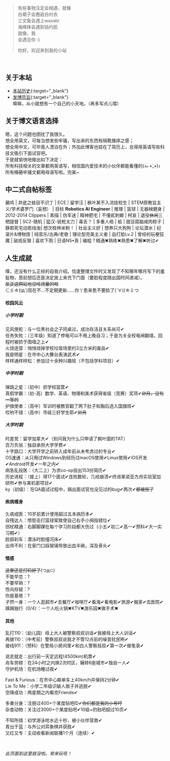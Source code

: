 > 有些事物注定会相遇，就像  
> 白裙子会邂逅白衬衣  
> 三文鱼会遇上wasabi  
> 海绵体会遇到括约肌  
> 就像，我  
> 会遇见你 :)
>
> 你好，欢迎来到我的小站

<br>

## 关于本站
- [本站历史][site_log]{:target="_blank"}
- [发博宗旨][post_rule]{:target="_blank"}  
嘛嘛，从小就想有一个自己的小天地。（再多写点儿喂）

## 关于博文语言选择
嗯，这个问题也困扰了我很久。  
想全用英文，可每当想发些牢骚，写出来的东西有隔靴搔痒之感；  
想全用中文，可毕竟人漂泊在外；外加此博客也挂在了简历上，总得用英语写些科技文吸引下面试官吧。  
于是就愉快地做出如下决定：  
所有科技相关的文章都用英语写，相信国内爱技术的小伙伴都能看懂的(ง๑ •̀_•́)ง  
所有<strike>情感</strike>牢骚文都用母语写啦。完美~

## 中二式自帖标签
鶸鸡 | 井底之蛙目不识丁 | ECE | 留学汪 | 枫叶某不入流技校生 | STEM原教旨主义/学术婆罗门（妄想） |
目标 __Robotics AI Engineer__ | 推理 | 篮球 | 无器械健身 | 2012-2014 Clippers | 素描 | 伪军迷 | 精神肥宅 | 不懂貳刺螈 |
柯哀 | 退役~~休闲~~三栖提督 | SC2-随机 | 猛汉-铳枪太刀 | 毒舌？ | 多重人格 | 蛤 | 甜豆腐脑咸肉粽子 |
静若死宅动若线虫| 想次桂林米粉！ | 社会主义好 | 想养只大狗狗 | 论坛潜水 | 纪录片&博物馆 | 纯音乐/古典/老歌 |
理论型完美主义者 | 自打脸Lv.2 | 曾经的玩梗狂魔 | 敌视反智 | 喜欢下雨 | 日语N5•真 | 编程？精通✖熟练✖熟悉✖了解✖听过✔

## 人生成就
噗，还没有什么正经的自我介绍。恰逢整理文件时又发现了不知哪年哪月写下的羞耻物，思前想后还是决定放上来充下门面（要脸程度随出国时间递减）。  
~~反正这网站也没啥流量的啦~~  
⊂彡☆))д`)现在不…不定期更新……你丫愈来愈不要脸了(´∀((☆ミつ

#### 校园风云
##### 小学时期
见风使舵：与一位黑社会之子同桌过，成功存活且关系尚可✔  
任务失败：（三年级）知道了停电可以不用上晚自习；于是为关全校电闸翻墙，回程时被抓于围墙之上✔  
火烧连营：悄悄烧掉学校垃圾场里约3立方米的废品✔  
我是明星：在市中心大舞台表演武术✔  
样样通样样松：参加过十余种兴趣班（不包括学科项目）✔

##### 中学时期
弹跳之星：（初中）抓学校篮筐✔  
真假学霸：（初-高）数学、英语、物理和美术获得省级（竞赛）奖项✔~~卯月，没有一等的~~  
护旗使者：（高中）军训时被教官戳了两下肚子和胸后选入国旗班✔  
哎哟不错：（高中）市级三好学生耶✔~~卯月~~  

##### 大学时期
时差党：留学加拿大✔（别问我为什么只申请了枫叶国的TAT）  
百万负翁：独自承担大学学费✔  
十字路口：大学开学之前转入成年前从未考虑过的专业✔  
OS速通：从只用过Windows到经历过macOS使用✔Linux使用✔iOS开发✔Android开发✔一年之内✔  
病急乱投医：（大二上）为求co-op投出153份简历✔  
历史进程：（接上）得17个面试✔连败数轮，几经崩溃✔终进某诺亚方舟实验室加研所✔参与某机密项目✔  
ky（初级）：在QA面试过程中，搞出面试官也没见过的bug✔两次✔~~都被拒了~~  

#### 疾病缠身
久病成医：10岁前累计使用超过五本病历本✔  
自残达人：愤怒击打篮球架致使自己右手小拇指错位✔  
拐杖精通：右脚脚踝在每个学习阶段都大伤过（小五✔初二✔高一✔预科✔大一实习期✔）  
脸部刹车：潜泳时脸撞河床✔  
出师不利：在家门口踩玻璃导致出血半碗，深及骨头✔

#### 情感
~~这里还是打码好了~~(つд⊂)  
不能早恋：?  
不要早熟：?  
性向存疑：?  
你是基佬：?  
孑然一身：一个人逛超市✔去餐厅✔咖啡厅✔看海✔看电影✔旅游✔搬家✔去医院✔  
踽踽独行（0/4）：一个人吃火锅✖KTV✖游乐园✖做手术✖

#### 其他
乱打110：（幼儿园）母上大人被警察叔叔训话✔我被母上大人训话✔  
再拨110：（中考前）警察叔叔说我才不管12点前的噪音扰民咧✔  
接线911：（预科）在警局小房间里✔和白人警察叔叔✔第一次✔做笔录✔

说走就走：出行前一天定远程(4500km)机票✔  
舟车劳顿：在24小时之内换2次时区，辗转6座城市✔独自一人✔  
守护机场：在机场睡过夜✔

Fast & Furious：在市中心飙单车上40km/h并保持2分钟✔  
Lie To Me：小学二年级识破人贩子并逃脱✔  
空降成功：两星期之内看完Friends✔

多重分身：注册过400+个某度贴吧ID✔~~你们都是我的小号哼~~  
杂食动物：关注过3000+个某度贴吧✔10级+的贴吧超过10页✔

不知所措：初学游泳呛水近十秒，被小伙伴营救✔  
青出于蓝：与外公对弈象棋并获胜✔  
又红又专：主动收看新闻联播1个月（连续）✔

<br>

*此页面到这里就没啦。常来玩吼！*


[site_log]: /blog/sitelog
[post_rule]: /blog/postrules
